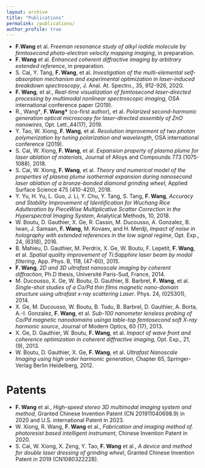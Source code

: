 ```yaml
---
layout: archive
title: "Publications"
permalink: /publications/
author_profile: true
---
```


<!-- list of papers -->
- **F.Wang** et al. *Freeman resonance study of alkyl iodide molecule by femtosecond photo-electron velocity mapping imaging*, in preparation.
- **F. Wang** et al. *Enhanced coherent diffractive imaging by arbitrary extended reference*, in preparation.
- S. Cai, Y. Tang, **F. Wang**, et al. *Investigation of the multi-elemental self-absorption mechanism and experimental optimization in laser-induced breakdown spectroscopy*, J. Anal. At. Spectro., 35, 912-926, 2020. 
- **F. Wang**, et al., *Real-time visualization of femtosecond laser-directed processing by multimodal nonlinear spectroscopic imaging*, OSA international conference paper (2019). 
- R., Wang†, **F. Wang†** (co-first author), et al. *Polarized second-harmonic generation optical microscopy for laser-directed assembly of ZnO nanowires*, Opt. Lett.,44(17), 2019. 
- Y. Tao, W. Xiong, **F. Wang**, et al. *Resolution improvement of two photon polymerization by tuning polarization and wavelength*, OSA international conference (2019). 
- S. Cai, W. Xiong, **F. Wang**, et al. *Expansion property of plasma plume for laser ablation of materials*, Journal of Alloys and Compounds 773 (1075-1088), 2018. 
- S. Cai, W. Xiong, **F. Wang**, et al. *Theory and numerical model of the properties of plasma plume isothermal expansion during nanosecond laser ablation of a bronze-bonded diamond grinding wheel*, Applied Surface Science 475 (410-420), 2018. 
- Y. Yu, H. Yu, L. Guo, J. Li, Y. Chu, Y. Tang, S. Tang, **F. Wang**, *Accuracy and Stability Improvement of Identification for Wuchang Rice Adulteration by PieceWise Multiplicative Scatter Correction in the Hyperspectral Imaging System*, Analytical Methods, 10, 2018. 
- W. Boutu, D. Gauthier, X. Ge, R. Cassin, M. Ducousso, A. Gonzalez, B. Iwan, J. Samaan, **F. Wang**, M. Kovaev, and H. Merdji, *Impact of noise in holography with extended references in the low signal regime*, Opt. Exp., 24, (6318), 2016. 
- B. Mahieu, D. Gauthier, M. Perdrix, X. Ge, W. Boutu, F. Lepetit, **F. Wang**, et al. *Spatial quality improvement of Ti:Sapphire laser beam by modal filtering*, App. Phys. B, 118, (47-60), 2015. 
- **F. Wang**, *2D and 3D ultrafast nanoscale imaging by coherent diffraction*, Ph.D thesis, Université Paris-Sud, France, 2014. 
- M. Ducousso, X. Ge, W. Boutu, D. Gauthier, B. Barbrel, **F. Wang**, et al. *Single-shot studies of a Co/Pd thin films magnetic nano-domain structure using ultrafast x-ray scattering Laser*. Phys. 24, (025301), 2014. 
- X. Ge, M. Ducousso, W. Boutu, B. Tudu, B. Barbrel, D. Gauthier, A. Borta, A.-I. Gonzalez, **F. Wang**, et al. *Sub-100 nanometer lensless probing of Co/Pd magnetic nanodomains usinga table-top femtosecond soft X-ray harmonic source*, Journal of Modern Optics, 60 (17), 2013. 
- X. Ge, D. Gauthier, W. Boutu, **F. Wang**, et al. *Impact of wave front and coherence optimization in coherent diffractive imaging*, Opt. Exp., 21, (9), 2013. 
- W. Boutu, D. Gauthier, X. Ge, **F. Wang**, et al. *Ultrafast Nanoscale Imaging using high order harmonic generation*, Chapter 65, Springer-Verlag Berlin Heidelberg, 2012. 

Patents
===

- **F. Wang** et al., *High-speed stereo 3D multimodal imaging system and method*, Granted Chinese Invention Patent (CN 201911040698.9) in 2020 and U.S. international Patent in 2023.
- W. Xiong, R. Wang, **F. Wang** et al., *Fabrication and imaging method of. photoresist based intelligent instrument*, Chinese Invention Patent in 2020. 
- S. Cai, W. Xiong, X. Zeng, Y. Tao, **F. Wang** et al., *A device and method for double laser dressing of grinding wheel*, Granted Chinese Invention Patent in 2019 (CN108032222B).
